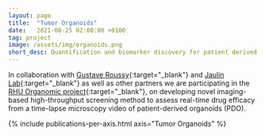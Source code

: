```yaml
---
layout: page
title:  "Tumor Organoids"
date:   2021-08-25 02:00:00 +0100
tag: project
image: /assets/img/organoids.png
short_desc: Quantification and biomarker discovery for patient derived organoids
---
```


In collaboration with [Gustave Roussy](https://www.gustaveroussy.fr/en){:target="_blank"} and [Jaulin Lab](https://jaulinlab.com/){:target="_blank"} as well as other partners we are participating in the [RHU Organomic project](https://www.gustaveroussy.fr/fr/rhu-organomic-des-organoides-prediction-traitements-cancers-digestifs){:target="_blank"}, on developing novel imaging-based high-throughput screening method to assess real-time drug efficacy from a time-lapse microscopy video of patient-derived organoids (PDO).

{% include publications-per-axis.html axis="Tumor Organoids" %}